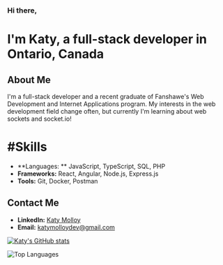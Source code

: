 ### Hi there,
# I'm Katy, a full-stack developer in Ontario, Canada

## About Me
I'm a full-stack developer and a recent graduate of Fanshawe's Web Development and Internet Applications program. My interests in the web development field change often, but currently I'm learning about web sockets and socket.io!

# #Skills
- **Languages: ** JavaScript, TypeScript, SQL, PHP
- **Frameworks:** React, Angular, Node.js, Express.js
- **Tools:** Git, Docker, Postman

## Contact Me
- **LinkedIn:** [Katy Molloy](https://www.linkedin.com/in/katy-molloy/)
- **Email:** [katymolloydev@gmail.com](mailto:katymolloydev@gmail.com)

[![Katy's GitHub stats](https://github-readme-stats.vercel.app/api?username=katymolloy&theme=transparent)](https://github.com/katymolloy/github-readme-stats)

![Top Languages](https://github-readme-stats.vercel.app/api/top-langs/?username=katymolloy&layout=compact&theme=transparent)
